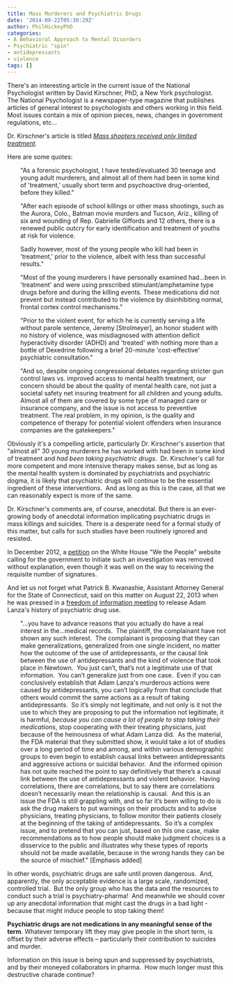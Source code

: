 ```yaml
---
title: Mass Murderers and Psychiatric Drugs
date: '2014-09-22T05:30:29Z'
author: PhilHickeyPhD
categories:
- A Behavioral Approach to Mental Disorders
- Psychiatric "spin"
- antidepressants
- violence
tags: []
---
```


There's an interesting article in the current issue of the National Psychologist written by David Kirschner, PhD, a New York psychologist.  The National Psychologist is a newspaper-type magazine that publishes articles of general interest to psychologists and others working in this field.  Most issues contain a mix of opinion pieces, news, changes in government regulations, etc...

Dr. Kirschner's article is titled <em><a href="http://nationalpsychologist.com/2014/09/mass-shooters-received-only-limited-treatment/102638.html">Mass shooters received only limited treatment</a>.</em><em> </em>

Here are some quotes:
<p style="padding-left: 30px;">"As a forensic psychologist, I have tested/evaluated 30 teenage and young adult murderers, and almost all of them had been in some kind of 'treatment,' usually short term and psychoactive drug-oriented, before they killed."</p>
<p style="padding-left: 30px;">"After each episode of school killings or other mass shootings, such as the Aurora, Colo., Batman movie murders and Tucson, Ariz., killing of six and wounding of Rep. Gabrielle Giffords and 12 others, there is a renewed public outcry for early identification and treatment of youths at risk for violence.</p>
<p style="padding-left: 30px;">Sadly however, most of the young people who kill had been in 'treatment,' prior to the violence, albeit with less than successful results."</p>
<p style="padding-left: 30px;">"Most of the young murderers I have personally examined had…been in 'treatment' and were using prescribed stimulant/amphetamine type drugs before and during the killing events. These medications did not prevent but instead contributed to the violence by disinhibiting normal, frontal cortex control mechanisms."</p>
<p style="padding-left: 30px;">"Prior to the violent event, for which he is currently serving a life without parole sentence, Jeremy [Strolmeyer], an honor student with no history of violence, was misdiagnosed with attention deficit hyperactivity disorder (ADHD) and 'treated' with nothing more than a bottle of Dexedrine following a brief 20-minute 'cost-effective' psychiatric consultation."</p>
<p style="padding-left: 30px;">"And so, despite ongoing congressional debates regarding stricter gun control laws vs. improved access to mental health treatment, our concern should be about the quality of mental health care, not just a societal safety net insuring treatment for all children and young adults. Almost all of them are covered by some type of managed care or insurance company, and the issue is not access to preventive treatment. The real problem, in my opinion, is the quality and competence of therapy for potential violent offenders when insurance companies are the gatekeepers."</p>
Obviously it's a compelling article, particularly Dr. Kirschner's assertion that "almost all" 30 young murderers he has worked with had been in some kind of treatment and <em>had been taking psychiatric drugs</em>.  Dr. Kirschner's call for more competent and more intensive therapy makes sense, but as long as the mental health system is dominated by psychiatrists and psychiatric dogma, it is likely that psychiatric drugs will continue to be the essential ingredient of these interventions.  And as long as this is the case, all that we can reasonably expect is more of the same.

Dr. Kirschner's comments are, of course, anecdotal. But there is an ever-growing body of anecdotal information implicating psychiatric drugs in mass killings and suicides. There is a desperate need for a formal study of this matter, but calls for such studies have been routinely ignored and resisted.

In December 2012, a <a href="https://petitions.whitehouse.gov/petition/launch-federal-investigation-relationship-between-school-shootings-and-psychiatric-drugs/25QgKXBc">petition</a> on the White House "We the People" website calling for the government to initiate such an investigation was removed without explanation, even though it was well on the way to receiving the requisite number of signatures.

And let us not forget what Patrick B. Kwanashie, Assistant Attorney General for the State of Connecticut, said on this matter on August 22, 2013 when he was pressed in a <a href="http://ct-n.com/ctnplayer.asp?odID=9336">freedom of information meeting</a> to release Adam Lanza's history of psychiatric drug use.
<p style="padding-left: 30px;">"…you have to advance reasons that you actually do have a real interest in the…medical records.  The plaintiff, the complainant have not shown any such interest.  The complainant is proposing that they can make generalizations, generalized from one single incident, no matter how the outcome of the use of antidepressants, or the causal link between the use of antidepressants and the kind of violence that took place in Newtown.  You just can’t, that’s not a legitimate use of that information.  You can’t generalize just from one case.  Even if you can conclusively establish that Adam Lanza's murderous actions were caused by antidepressants, you can’t logically from that conclude that others would commit the same actions as a result of taking antidepressants.  So it’s simply not legitimate, and not only is it not the use to which they are proposing to put the information not legitimate, it is harmful, <em>because you can cause a lot of people to stop taking their medications</em>, stop cooperating with their treating physicians, just because of the heinousness of what Adam Lanza did.  As the material, the FDA material that they submitted show, it would take a lot of studies over a long period of time and among, and within various demographic groups to even begin to establish causal links between antidepressants and aggressive actions or suicidal behavior.  And the informed opinion has not quite reached the point to say definitively that there’s a causal link between the use of antidepressants and violent behavior.  Having correlations, there are correlations, but to say there are correlations doesn’t necessarily mean the relationship is causal.  And this is an issue the FDA is still grappling with, and so far it’s been willing to do is ask the drug makers to put warnings on their products and to advise physicians, treating physicians, to follow monitor their patients closely at the beginning of the taking of antidepressants.  So it’s a complex issue, and to pretend that you can just, based on this one case, make recommendations as to how people should make judgment choices is a disservice to the public and illustrates why these types of reports should not be made available, because in the wrong hands they can be the source of mischief." [Emphasis added]</p>
In other words, psychiatric drugs are safe until proven dangerous.  And, apparently, the only acceptable evidence is a large scale, randomized, controlled trial.  But the only group who has the data and the resources to conduct such a trial is psychiatry-pharma!  And meanwhile we should cover up any anecdotal information that might cast the drugs in a bad light - because that might induce people to stop taking them!

<strong>Psychiatric drugs are not medications in any meaningful sense of the term</strong>. Whatever temporary lift they may give people in the short term, is offset by their adverse effects – particularly their contribution to suicides and murder.

Information on this issue is being spun and suppressed by psychiatrists, and by their moneyed collaborators in pharma.  How much longer must this destructive charade continue?